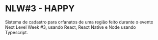 # NLW#3 - HAPPY
Sistema de cadastro para orfanatos de uma região feito durante o evento Next Level Week #3, usando React, React Native e Node usando Typescript.
